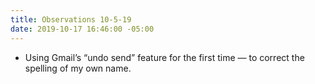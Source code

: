 ```yaml
---
title: Observations 10-5-19
date: 2019-10-17 16:46:00 -05:00
---
```


- Using Gmail’s “undo send” feature for the first time — to correct the spelling of my own name.